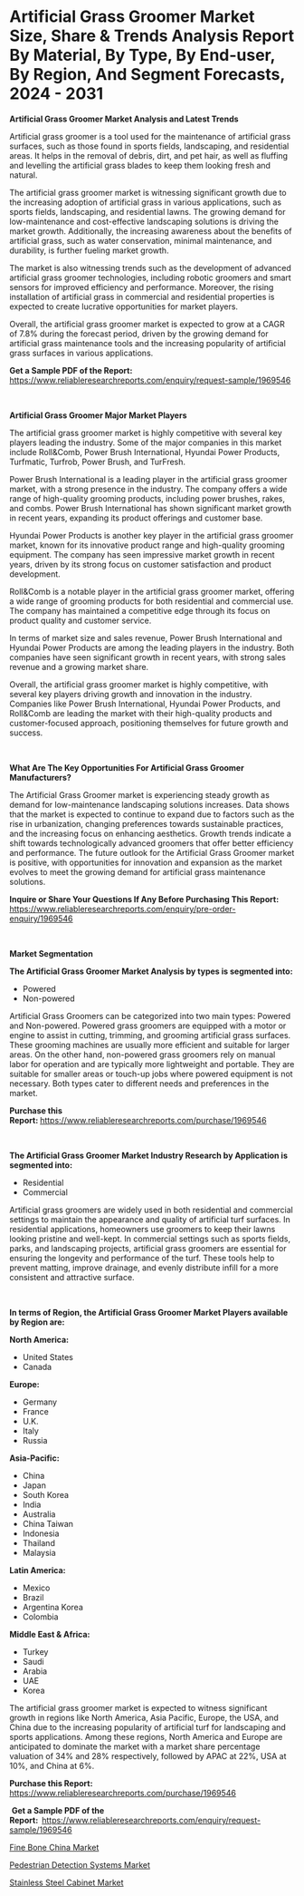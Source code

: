 <p><h1>Artificial Grass Groomer Market Size, Share & Trends Analysis Report By Material, By Type, By End-user, By Region, And Segment Forecasts, 2024 - 2031</h1></p><p><strong>Artificial Grass Groomer Market Analysis and Latest Trends</strong></p>
<p><p>Artificial grass groomer is a tool used for the maintenance of artificial grass surfaces, such as those found in sports fields, landscaping, and residential areas. It helps in the removal of debris, dirt, and pet hair, as well as fluffing and levelling the artificial grass blades to keep them looking fresh and natural.</p><p>The artificial grass groomer market is witnessing significant growth due to the increasing adoption of artificial grass in various applications, such as sports fields, landscaping, and residential lawns. The growing demand for low-maintenance and cost-effective landscaping solutions is driving the market growth. Additionally, the increasing awareness about the benefits of artificial grass, such as water conservation, minimal maintenance, and durability, is further fueling market growth.</p><p>The market is also witnessing trends such as the development of advanced artificial grass groomer technologies, including robotic groomers and smart sensors for improved efficiency and performance. Moreover, the rising installation of artificial grass in commercial and residential properties is expected to create lucrative opportunities for market players.</p><p>Overall, the artificial grass groomer market is expected to grow at a CAGR of 7.8% during the forecast period, driven by the growing demand for artificial grass maintenance tools and the increasing popularity of artificial grass surfaces in various applications.</p></p>
<p><strong>Get a Sample PDF of the Report:&nbsp;</strong> <a href="https://www.reliableresearchreports.com/enquiry/request-sample/1969546">https://www.reliableresearchreports.com/enquiry/request-sample/1969546</a></p>
<p>&nbsp;</p>
<p><strong>Artificial Grass Groomer Major Market Players</strong></p>
<p><p>The artificial grass groomer market is highly competitive with several key players leading the industry. Some of the major companies in this market include Roll&Comb, Power Brush International, Hyundai Power Products, Turfmatic, Turfrob, Power Brush, and TurFresh.</p><p>Power Brush International is a leading player in the artificial grass groomer market, with a strong presence in the industry. The company offers a wide range of high-quality grooming products, including power brushes, rakes, and combs. Power Brush International has shown significant market growth in recent years, expanding its product offerings and customer base.</p><p>Hyundai Power Products is another key player in the artificial grass groomer market, known for its innovative product range and high-quality grooming equipment. The company has seen impressive market growth in recent years, driven by its strong focus on customer satisfaction and product development.</p><p>Roll&Comb is a notable player in the artificial grass groomer market, offering a wide range of grooming products for both residential and commercial use. The company has maintained a competitive edge through its focus on product quality and customer service.</p><p>In terms of market size and sales revenue, Power Brush International and Hyundai Power Products are among the leading players in the industry. Both companies have seen significant growth in recent years, with strong sales revenue and a growing market share.</p><p>Overall, the artificial grass groomer market is highly competitive, with several key players driving growth and innovation in the industry. Companies like Power Brush International, Hyundai Power Products, and Roll&Comb are leading the market with their high-quality products and customer-focused approach, positioning themselves for future growth and success.</p></p>
<p>&nbsp;</p>
<p><strong>What Are The Key Opportunities For Artificial Grass Groomer Manufacturers?</strong></p>
<p><p>The Artificial Grass Groomer market is experiencing steady growth as demand for low-maintenance landscaping solutions increases. Data shows that the market is expected to continue to expand due to factors such as the rise in urbanization, changing preferences towards sustainable practices, and the increasing focus on enhancing aesthetics. Growth trends indicate a shift towards technologically advanced groomers that offer better efficiency and performance. The future outlook for the Artificial Grass Groomer market is positive, with opportunities for innovation and expansion as the market evolves to meet the growing demand for artificial grass maintenance solutions.</p></p>
<p><strong>Inquire or Share Your Questions If Any Before Purchasing This Report:</strong> <a href="https://www.reliableresearchreports.com/enquiry/pre-order-enquiry/1969546">https://www.reliableresearchreports.com/enquiry/pre-order-enquiry/1969546</a></p>
<p>&nbsp;</p>
<p><strong>Market Segmentation</strong></p>
<p><strong>The Artificial Grass Groomer Market Analysis by types is segmented into:</strong></p>
<p><ul><li>Powered</li><li>Non-powered</li></ul></p>
<p><p>Artificial Grass Groomers can be categorized into two main types: Powered and Non-powered. Powered grass groomers are equipped with a motor or engine to assist in cutting, trimming, and grooming artificial grass surfaces. These grooming machines are usually more efficient and suitable for larger areas. On the other hand, non-powered grass groomers rely on manual labor for operation and are typically more lightweight and portable. They are suitable for smaller areas or touch-up jobs where powered equipment is not necessary. Both types cater to different needs and preferences in the market.</p></p>
<p><strong>Purchase this Report:&nbsp;</strong><a href="https://www.reliableresearchreports.com/purchase/1969546">https://www.reliableresearchreports.com/purchase/1969546</a></p>
<p>&nbsp;</p>
<p><strong>The Artificial Grass Groomer Market Industry Research by Application is segmented into:</strong></p>
<p><ul><li>Residential</li><li>Commercial</li></ul></p>
<p><p>Artificial grass groomers are widely used in both residential and commercial settings to maintain the appearance and quality of artificial turf surfaces. In residential applications, homeowners use groomers to keep their lawns looking pristine and well-kept. In commercial settings such as sports fields, parks, and landscaping projects, artificial grass groomers are essential for ensuring the longevity and performance of the turf. These tools help to prevent matting, improve drainage, and evenly distribute infill for a more consistent and attractive surface.</p></p>
<p>&nbsp;</p>
<p><strong>In terms of Region, the Artificial Grass Groomer Market Players available by Region are:</strong></p>
<p>
    <p> <strong> North America: </strong>
        <ul>
            <li>United States</li>
            <li>Canada</li>
        </ul>
        </p> 
    <p> <strong> Europe: </strong>
        <ul>
            <li>Germany</li>
            <li>France</li>
            <li>U.K.</li>
            <li>Italy</li>
            <li>Russia</li>
        </ul>
        </p> 
    <p> <strong> Asia-Pacific: </strong>
        <ul>
            <li>China</li>
            <li>Japan</li>
            <li>South Korea</li>
            <li>India</li>
            <li>Australia</li>
            <li>China Taiwan</li>
            <li>Indonesia</li>
            <li>Thailand</li>
            <li>Malaysia</li>
        </ul>
        </p> 
    <p> <strong> Latin America: </strong>
        <ul>
            <li>Mexico</li>
            <li>Brazil</li>
            <li>Argentina Korea</li>
            <li>Colombia</li>
        </ul>
        </p> 
    <p> <strong> Middle East & Africa: </strong>
        <ul>
            <li>Turkey</li>
            <li>Saudi</li>
            <li>Arabia</li>
            <li>UAE</li>
            <li>Korea</li>
        </ul>
    </p>
    </p>
<p><p>The artificial grass groomer market is expected to witness significant growth in regions like North America, Asia Pacific, Europe, the USA, and China due to the increasing popularity of artificial turf for landscaping and sports applications. Among these regions, North America and Europe are anticipated to dominate the market with a market share percentage valuation of 34% and 28% respectively, followed by APAC at 22%, USA at 10%, and China at 6%.</p></p>
<p><strong>Purchase this Report: </strong><a href="https://www.reliableresearchreports.com/purchase/1969546">https://www.reliableresearchreports.com/purchase/1969546</a></p>
<p>&nbsp;<strong>Get a Sample PDF of the Report:&nbsp;&nbsp;</strong><a href="https://www.reliableresearchreports.com/enquiry/request-sample/1969546">https://www.reliableresearchreports.com/enquiry/request-sample/1969546</a></p>
<p><strong></strong></p>
<p><p><a href="https://github.com/peachesmcdowel1/Market-Research-Report-List-1/blob/main/fine-bone-china-market.md">Fine Bone China Market</a></p><p><a href="https://meowing-canidae-761.notion.site/Pedestrian-Detection-Systems-Market-Size-and-Examines-its-Market-Scope-with-a-Primary-Focus-on-Gro-ef49327f19d44101a715c544dc00f651">Pedestrian Detection Systems Market</a></p><p><a href="https://github.com/edytherolanlouisejk1miz0wig/Market-Research-Report-List-1/blob/main/stainless-steel-cabinet-market.md">Stainless Steel Cabinet Market</a></p></p>